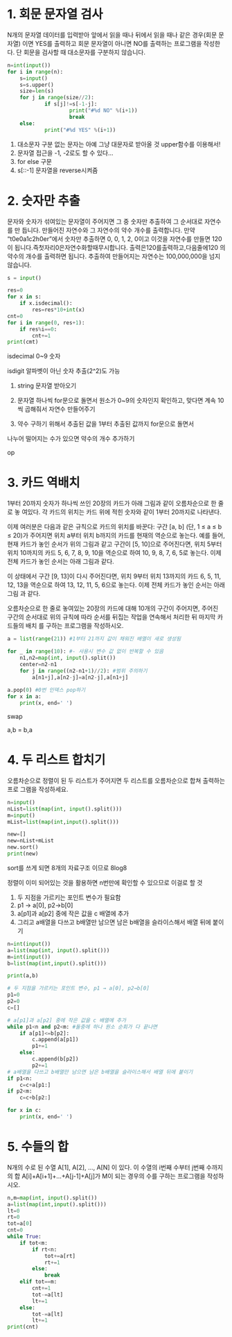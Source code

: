 # 1. 회문 문자열 검사


N개의 문자열 데이터를 입력받아 앞에서 읽을 때나 뒤에서 읽을 때나 같은 경우(회문 문자열) 이면 YES를 출력하고 회문 문자열이 아니면 NO를 출력하는 프로그램을 작성한다.
단 회문을 검사할 때 대소문자를 구분하지 않습니다.


```python
n=int(input())
for i in range(n):
	s=input()
	s=s.upper()
	size=len(s)
	for j in range(size//2):
			if s[j]!=s[-1-j]:
					print("#%d NO" %(i+1))
					break
	else:
			print("#%d YES" %(i+1))
```
1. 대소문자 구분 없는 문자는 아예 그냥 대문자로 받아올 것 upper함수를 이용해서!
2. 문자열 접근을 -1, -2로도 할 수 있다…
3. for else 구문
4. s[::-1] 문자열을 reverse시켜줌

# 2. 숫자만 추출

문자와 숫자가 섞여있는 문자열이 주어지면 그 중 숫자만 추출하여 그 순서대로 자연수를 만 듭니다. 만들어진 자연수와 그 자연수의 약수 개수를 출력합니다.
만약 “t0e0a1c2h0er”에서 숫자만 추출하면 0, 0, 1, 2, 0이고 이것을 자연수를 만들면 120이 됩니다.즉첫자리0은자연수화할때무시합니다. 출력은120를출력하고,다음줄에120 의 약수의 개수를 출력하면 됩니다.
추출하여 만들어지는 자연수는 100,000,000을 넘지 않습니다.

```python
s = input()

res=0
for x in s:
    if x.isdecimal():
        res=res*10+int(x)
cnt=0
for i in range(0, res+1):
    if res%i==0:
        cnt+=1
print(cmt)
```

isdecimal 0~9 숫자

isdigit 알파벳이 아닌 숫자 추출(2^2)도 가능

1) string 문자열 받아오기

2) 문자열 하나씩 for문으로 돌면서 원소가 0~9의 숫자인지 확인하고, 맞다면 계속 10씩 곱해줘서 자연수 만들어주기

3) 약수 구하기 위해서 추출된 값을 1부터 추출된 값까지 for문으로 돌면서 

나누어 떨어지는 수가 있으면 약수의 개수 추가하기


op

# 3. 카드 역배치
1부터 20까지 숫자가 하나씩 쓰인 20장의 카드가 아래 그림과 같이 오름차순으로 한 줄로 놓 여있다. 각 카드의 위치는 카드 위에 적힌 숫자와 같이 1부터 20까지로 나타낸다.

이제 여러분은 다음과 같은 규칙으로 카드의 위치를 바꾼다: 구간 [a, b] (단, 1 ≤ a ≤ b ≤ 20)가 주어지면 위치 a부터 위치 b까지의 카드를 현재의 역순으로 놓는다.
예를 들어, 현재 카드가 놓인 순서가 위의 그림과 같고 구간이 [5, 10]으로 주어진다면, 위치 5부터 위치 10까지의 카드 5, 6, 7, 8, 9, 10을 역순으로 하여 10, 9, 8, 7, 6, 5로 놓는다. 이제 전체 카드가 놓인 순서는 아래 그림과 같다.

이 상태에서 구간 [9, 13]이 다시 주어진다면, 위치 9부터 위치 13까지의 카드 6, 5, 11, 12, 13을 역순으로 하여 13, 12, 11, 5, 6으로 놓는다. 이제 전체 카드가 놓인 순서는 아래 그림 과 같다.

오름차순으로 한 줄로 놓여있는 20장의 카드에 대해 10개의 구간이 주어지면, 주어진 구간의 순서대로 위의 규칙에 따라 순서를 뒤집는 작업을 연속해서 처리한 뒤 마지막 카드들의 배치 를 구하는 프로그램을 작성하시오.


```python
a = list(range(21)) #1부터 21까지 값이 채워진 배열이 새로 생성됨

for _ in range(10): #- 사용시 변수 값 없이 반복할 수 있음
    n1,n2=map(int, input().split())
    center=n2-n1
    for j in range((n2-n1+1)//2): #범위 주의하기
        a[n1+j],a[n2-j]=a[n2-j],a[n1+j]
    
a.pop(0) #0번 인덱스 pop하기    
for x in a:
    print(x, end=' ')
```

swap

a,b = b,a

# 4. 두 리스트 합치기

오름차순으로 정렬이 된 두 리스트가 주어지면 두 리스트를 오름차순으로 합쳐 출력하는 프로 그램을 작성하세요.

```python
n=input()
nList=list(map(int, input().split()))
m=input()
mList=list(map(int,input().split()))

new=[]
new=nList+mList
new.sort()
print(new)
```

sort를 쓰게 되면 8개의 자료구조 이므로 8log8

정렬이 이미 되어있는 것을 활용하면 n번만에 확인할 수 있으므로 이걸로 할 것

1. 두 지점을 가르키는 포인트 변수가 필요함
2. p1 → a[0], p2→b[0]
3. a[p1]과 a[p2] 중에 작은 값을 c 배열에 추가
4. 그리고 a배열을 다쓰고 b배열만 남으면 남은 b배열을 슬라이스해서 배열 뒤에 붙이기

```python
n=int(input())
a=list(map(int, input().split()))
m=int(input())
b=list(map(int,input().split()))

print(a,b)

# 두 지점을 가르키는 포인트 변수, p1 → a[0], p2→b[0]
p1=0
p2=0
c=[]

# a[p1]과 a[p2] 중에 작은 값을 c 배열에 추가
while p1<n and p2<m: #둘중에 하나 원소 순회가 다 끝나면
    if a[p1]<=b[p2]:
        c.append(a[p1])
        p1+=1
    else: 
        c.append(b[p2])
        p2+=1
# a배열을 다쓰고 b배열만 남으면 남은 b배열을 슬라이스해서 배열 뒤에 붙이기
if p1<n:
    c=c+a[p1:]
if p2<m:
    c=c+b[p2:]

for x in c:
    print(x, end=' ')
```

# 5. 수들의 합

N개의 수로 된 수열 A[1], A[2], ..., A[N] 이 있다. 이 수열의 i번째 수부터 j번째 수까지의 합 A[i]+A[i+1]+...+A[j-1]+A[j]가 M이 되는 경우의 수를 구하는 프로그램을 작성하시오.


```python
n,m=map(int, input().split())
a=list(map(int,input().split()))
lt=0
rt=0
tot=a[0]
cnt=0
while True:
    if tot<m:
        if rt<n:
            tot+=a[rt]
            rt+=1
        else:
            break
    elif tot==m:
        cnt+=1
        tot-=a[lt]
        lt+=1
    else:
        tot-=a[lt]
        lt+=1
print(cnt)
```
